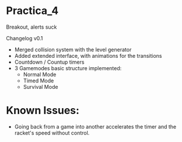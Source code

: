 # Practica_4
Breakout,
alerts suck

Changelog v0.1

* Merged collision system with the level generator
* Added extended interface, with animations for the transitions
* Countdown / Countup timers
* 3 Gamemodes basic structure implemented:
  * Normal Mode 
  * Timed Mode
  * Survival Mode

# Known Issues:

* Going back from a game into another accelerates the timer and the racket's speed without control.
